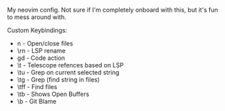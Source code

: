 My neovim config. Not sure if I'm completely onboard with this, but it's fun to mess around with.


Custom Keybindings:

* n    - Open/close files
* \rn  - LSP rename
* gd   - Code action
* \t   - Telescope refences based on LSP
* \tu  - Grep on current selected string
* \tg  - Grep (find string in files)
* \tff - Find files
* \tb  - Shows Open Buffers
* \b   - Git Blame
